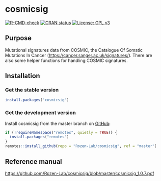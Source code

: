 
<!-- README.md is generated from README.Rmd. Please edit that file -->

# cosmicsig

<!-- badges: start -->

[![R-CMD-check](https://github.com/Rozen-Lab/cosmicsig/workflows/R-CMD-check/badge.svg)](https://github.com/Rozen-Lab/cosmicsig/actions)
[![CRAN
status](https://www.r-pkg.org/badges/version/cosmicsig)](https://CRAN.R-project.org/package=cosmicsig)
[![License: GPL
v3](https://img.shields.io/badge/License-GPLv3-blue.svg)](https://www.gnu.org/licenses/gpl-3.0)
<!-- badges: end -->

## Purpose

Mutational signatures data from COSMIC, the Catalogue Of Somatic
Mutations In Cancer (<https://cancer.sanger.ac.uk/signatures/>). There
are also some helper functions for handling COSMIC signatures.

## Installation

### Get the stable version

``` r
install.packages("cosmicsig")
```

### Get the development version

Install cosmicsig from the master branch on
[GitHub](https://github.com/):

``` r
if (!requireNamespace("remotes", quietly = TRUE)) {
  install.packages("remotes")
}
remotes::install_github(repo = "Rozen-Lab/cosmicsig", ref = "master")
```

## Reference manual

<https://github.com/Rozen-Lab/cosmicsig/blob/master/cosmicsig_1.0.7.pdf>
